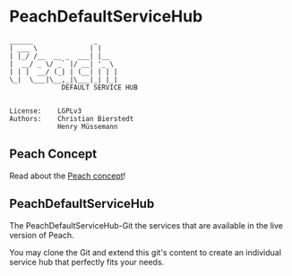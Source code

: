 # PeachDefaultServiceHub

```
______               _     
| ___ \             | |    
| |_/ /__  __ _  ___| |__  
|  __/ _ \/ _` |/ __| '_ \ 
| | |  __/ (_| | (__| | | |
\_|  \___|\__,_|\___|_| |_|
             DEFAULT SERVICE HUB


License:    LGPLv3
Authors:    Christian Bierstedt
            Henry Müssemann
```

## Peach Concept

Read about the [Peach concept](https://github.com/PeachProject/PeachStandalone)!

## PeachDefaultServiceHub

The PeachDefaultServiceHub-Git the services that are available in the live version of Peach.

You may clone the Git and extend this git's content to create an individual service hub that perfectly fits your needs.